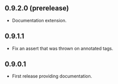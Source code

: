 ## 0.9.2.0 (prerelease)

* Documentation extension.

## 0.9.1.1

* Fix an assert that was thrown on annotated tags.

## 0.9.0.1

* First release providing documentation.
